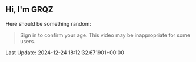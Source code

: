 ## Hi, I'm GRQZ
Here should be something random:  
> Sign in to confirm your age. This video may be inappropriate for some users.


Last Update: 2024-12-24 18:12:32.671901+00:00

